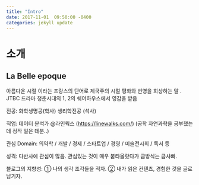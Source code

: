 ```yaml
---
title: "Intro"
date: 2017-11-01  09:50:00 -0400
categories: jekyll update
---
```


# 소개

## La Belle epoque
아름다운 시절 이라는 프랑스의 단어로 제국주의 시절 평화와 번영을 회상하는 말 . JTBC 드라마 청춘시대의 1, 2의 쉐어하우스에서 영감을 받음

전공: 화학생명공(학사) 생리학전공 (석사)

직업: 데이터 분석가 @라인웍스 (https://linewalks.com/)
(공학 자연과학을 공부했는데 정작 일은 데분..)

관심 Domain: 의약학 / 개발 / 경제 / 스타트업 / 경영 / 미술전시회 / 독서 등

성격: 다반사에 관심이 많음. 관심있는 것이 매우 붙타올랐다가 금방식는 금사빠.

블로그의 지향성: ① 나의 생각 조각들을 적자. ② 내가 읽은 컨텐츠, 경험한 것을 글로 남기자.